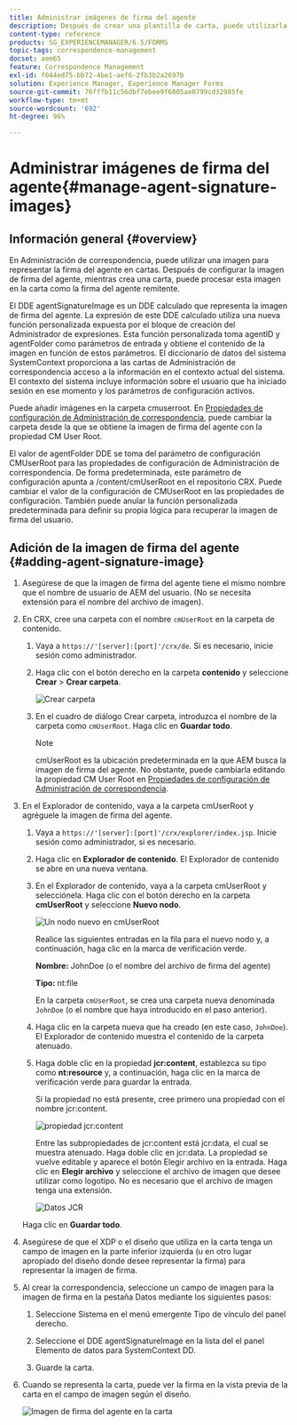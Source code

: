 ```yaml
---
title: Administrar imágenes de firma del agente
description: Después de crear una plantilla de carta, puede utilizarla para crear correspondencia en AEM Forms administrando datos, contenido y archivos adjuntos.
content-type: reference
products: SG_EXPERIENCEMANAGER/6.5/FORMS
topic-tags: correspondence-management
docset: aem65
feature: Correspondence Management
exl-id: f044ed75-bb72-4be1-aef6-2fb3b2a2697b
solution: Experience Manager, Experience Manager Forms
source-git-commit: 76fffb11c56dbf7ebee9f6805ae0799cd32985fe
workflow-type: tm+mt
source-wordcount: '692'
ht-degree: 96%

---
```


# Administrar imágenes de firma del agente{#manage-agent-signature-images}

## Información general {#overview}

En Administración de correspondencia, puede utilizar una imagen para representar la firma del agente en cartas. Después de configurar la imagen de firma del agente, mientras crea una carta, puede procesar esta imagen en la carta como la firma del agente remitente.

El DDE agentSignatureImage es un DDE calculado que representa la imagen de firma del agente. La expresión de este DDE calculado utiliza una nueva función personalizada expuesta por el bloque de creación del Administrador de expresiones. Esta función personalizada toma agentID y agentFolder como parámetros de entrada y obtiene el contenido de la imagen en función de estos parámetros. El diccionario de datos del sistema SystemContext proporciona a las cartas de Administración de correspondencia acceso a la información en el contexto actual del sistema. El contexto del sistema incluye información sobre el usuario que ha iniciado sesión en ese momento y los parámetros de configuración activos.

Puede añadir imágenes en la carpeta cmuserroot. En [Propiedades de configuración de Administración de correspondencia](/help/forms/using/cm-configuration-properties.md), puede cambiar la carpeta desde la que se obtiene la imagen de firma del agente con la propiedad CM User Root.

El valor de agentFolder DDE se toma del parámetro de configuración CMUserRoot para las propiedades de configuración de Administración de correspondencia. De forma predeterminada, este parámetro de configuración apunta a /content/cmUserRoot en el repositorio CRX. Puede cambiar el valor de la configuración de CMUserRoot en las propiedades de configuración.
También puede anular la función personalizada predeterminada para definir su propia lógica para recuperar la imagen de firma del usuario.

## Adición de la imagen de firma del agente {#adding-agent-signature-image}

1. Asegúrese de que la imagen de firma del agente tiene el mismo nombre que el nombre de usuario de AEM del usuario. (No se necesita extensión para el nombre del archivo de imagen).
1. En CRX, cree una carpeta con el nombre `cmUserRoot` en la carpeta de contenido.

   1. Vaya a `https://'[server]:[port]'/crx/de`. Si es necesario, inicie sesión como administrador.

   1. Haga clic con el botón derecho en la carpeta **contenido** y seleccione **Crear** > **Crear carpeta**.

      ![Crear carpeta](assets/1_createnode_cmuserroot.png)

   1. En el cuadro de diálogo Crear carpeta, introduzca el nombre de la carpeta como `cmUserRoot`. Haga clic en **Guardar todo**.

      >[!NOTE]
      >
      >cmUserRoot es la ubicación predeterminada en la que AEM busca la imagen de firma del agente. No obstante, puede cambiarla editando la propiedad CM User Root en [Propiedades de configuración de Administración de correspondencia](/help/forms/using/cm-configuration-properties.md).

1. En el Explorador de contenido, vaya a la carpeta cmUserRoot y agréguele la imagen de firma del agente.

   1. Vaya a `https://'[server]:[port]'/crx/explorer/index.jsp`. Inicie sesión como administrador, si es necesario.
   1. Haga clic en **Explorador de contenido**. El Explorador de contenido se abre en una nueva ventana.
   1. En el Explorador de contenido, vaya a la carpeta cmUserRoot y selecciónela. Haga clic con el botón derecho en la carpeta **cmUserRoot** y seleccione **Nuevo nodo**.

      ![Un nodo nuevo en cmUserRoot](assets/2_cmuserroot_newnode.png)

      Realice las siguientes entradas en la fila para el nuevo nodo y, a continuación, haga clic en la marca de verificación verde.

      **Nombre:** JohnDoe (o el nombre del archivo de firma del agente)

      **Tipo:** nt:file

      En la carpeta `cmUserRoot`, se crea una carpeta nueva denominada `JohnDoe` (o el nombre que haya introducido en el paso anterior).

   1. Haga clic en la carpeta nueva que ha creado (en este caso, `JohnDoe`). El Explorador de contenido muestra el contenido de la carpeta atenuado.

   1. Haga doble clic en la propiedad **jcr:content**, establezca su tipo como **nt:resource** y, a continuación, haga clic en la marca de verificación verde para guardar la entrada.

      Si la propiedad no está presente, cree primero una propiedad con el nombre jcr:content.

      ![propiedad jcr:content ](assets/3_jcrcontentntresource.png)

      Entre las subpropiedades de jcr:content está jcr:data, el cual se muestra atenuado. Haga doble clic en jcr:data. La propiedad se vuelve editable y aparece el botón Elegir archivo en la entrada. Haga clic en **Elegir archivo** y seleccione el archivo de imagen que desee utilizar como logotipo. No es necesario que el archivo de imagen tenga una extensión.

      ![Datos JCR](assets/5_jcrdata.png)

   Haga clic en **Guardar todo**.

1. Asegúrese de que el XDP o el diseño que utiliza en la carta tenga un campo de imagen en la parte inferior izquierda (u en otro lugar apropiado del diseño donde desee representar la firma) para representar la imagen de firma.
1. Al crear la correspondencia, seleccione un campo de imagen para la imagen de firma en la pestaña Datos mediante los siguientes pasos:

   1. Seleccione Sistema en el menú emergente Tipo de vínculo del panel derecho.

   1. Seleccione el DDE agentSignatureImage en la lista del el panel Elemento de datos para SystemContext DD.

   1. Guarde la carta.

1. Cuando se representa la carta, puede ver la firma en la vista previa de la carta en el campo de imagen según el diseño.

   ![Imagen de firma del agente en la carta](assets/letterwithsignature.png)
